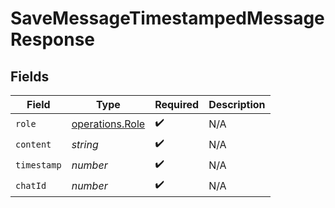 # SaveMessageTimestampedMessageResponse


## Fields

| Field                                              | Type                                               | Required                                           | Description                                        |
| -------------------------------------------------- | -------------------------------------------------- | -------------------------------------------------- | -------------------------------------------------- |
| `role`                                             | [operations.Role](../../models/operations/role.md) | :heavy_check_mark:                                 | N/A                                                |
| `content`                                          | *string*                                           | :heavy_check_mark:                                 | N/A                                                |
| `timestamp`                                        | *number*                                           | :heavy_check_mark:                                 | N/A                                                |
| `chatId`                                           | *number*                                           | :heavy_check_mark:                                 | N/A                                                |